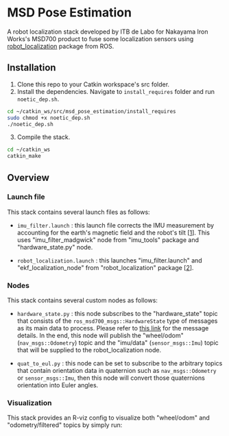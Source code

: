 MSD Pose Estimation
====================
A robot localization stack developed by ITB de Labo for Nakayama Iron Works's MSD700 product to fuse some localization sensors using [robot_localization](https://docs.ros.org/en/noetic/api/robot_localization/html/index.html) package from ROS.

Installation
------------
1. Clone this repo to your Catkin workspace's src folder.
2. Install the dependencies. Navigate to `install_requires` folder and run `noetic_dep.sh`.
```bash
cd ~/catkin_ws/src/msd_pose_estimation/install_requires
sudo chmod +x noetic_dep.sh
./noetic_dep.sh
```
3. Compile the stack.
```bash
cd ~/catkin_ws
catkin_make
```

Overview
--------

### Launch file
This stack contains several launch files as follows:
* `imu_filter.launch` : this launch file corrects the IMU measurement by accounting for the earth's magnetic field and the robot's tilt [[1]]. This uses "imu_filter_madgwick" node from "imu_tools" package and "hardware_state.py" node.

[1]: http://wiki.ros.org/imu_tools

* `robot_localization.launch` : this launches "imu_filter.launch" and "ekf_localization_node" from "robot_localization" package [[2]].

[2]: https://docs.ros.org/en/noetic/api/robot_localization/html/index.html

### Nodes
This stack contains several custom nodes as follows:
* `hardware_state.py` : this node subscribes to the "hardware_state" topic that consists of the `ros_msd700_msgs::HardwareState` type of messages as its main data to process. Please refer to [this link](https://github.com/itbdelaboprogramming/ros_msd700_msgs) for the message details. In the end, this node will publish the "wheel/odom" (`nav_msgs::Odometry`) topic and the "imu/data" (`sensor_msgs::Imu`) topic that will be supplied to the robot_localization node.

* `quat_to_eul.py` : this node can be set to subscribe to the arbitrary topics that contain orientation data in quaternion such as `nav_msgs::Odometry` or `sensor_msgs::Imu`, then this node will convert those quaternions orientation into Euler angles.

### Visualization
This stack provides an R-viz config to visualize both "wheel/odom" and "odometry/filtered" topics by simply run:
```bash

```
